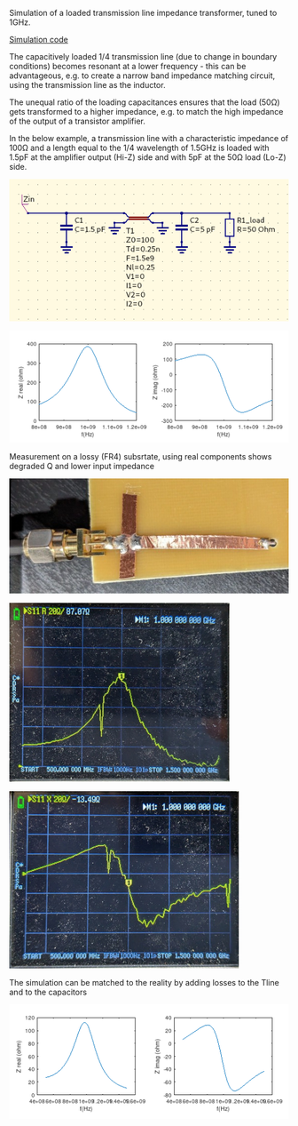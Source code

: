 Simulation of a loaded transmission line impedance transformer, tuned to 1GHz.

[Simulation code](outputmatching.m)

The capacitively loaded 1/4 transmission line (due to change in boundary conditions) becomes resonant at a lower frequency - this can be advantageous, e.g. to create a narrow band impedance matching circuit, using the transmission line as the inductor.

The unequal ratio of the loading capacitances ensures that the load (50Ω) gets transformed to a higher impedance, e.g. to match the high impedance of the output of a transistor amplifier.

In the below example, a transmission line with a characteristic impedance of 100Ω and a length equal to the 1/4 wavelength of 1.5GHz is loaded with 1.5pF at the amplifier output (Hi-Z) side and with 5pF at the 50Ω load (Lo-Z) side.

![image circ](circ.png)

![image plot](plot.png)


Measurement on a lossy (FR4) subsrtate, using real components shows degraded Q and lower input impedance

![image photo2](photo2.jpg)

![image real](realmeas.jpg)

![image imag](imagmeas.jpg)

The simulation can be matched to the reality by adding losses to the Tline and to the capacitors

![image loq](loq.png)


